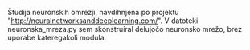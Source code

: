 Študija neuronskih omrežji, navdihnjena po projektu "http://neuralnetworksanddeeplearning.com/".
V datoteki neuronska_mreza.py sem skonstruiral delujočo neuronsko mrežo, brez uporabe kateregakoli modula.
